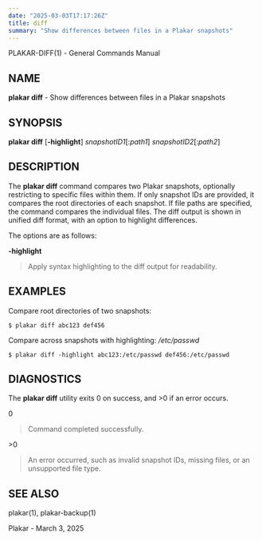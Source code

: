 ```yaml
---
date: "2025-03-03T17:17:26Z"
title: diff
summary: "Show differences between files in a Plakar snapshots"
---
```

PLAKAR-DIFF(1) - General Commands Manual

## NAME

**plakar diff** - Show differences between files in a Plakar snapshots

## SYNOPSIS

**plakar diff**
\[**-highlight**]
*snapshotID1*\[:*path1*]
*snapshotID2*\[:*path2*]

## DESCRIPTION

The
**plakar diff**
command compares two Plakar snapshots, optionally restricting to
specific files within them.
If only snapshot IDs are provided, it compares the root directories of
each snapshot.
If file paths are specified, the command compares the individual
files.
The diff output is shown in unified diff format, with an option to
highlight differences.

The options are as follows:

**-highlight**

> Apply syntax highlighting to the diff output for readability.

## EXAMPLES

Compare root directories of two snapshots:

	$ plakar diff abc123 def456

Compare
across snapshots with highlighting:
*/etc/passwd*

	$ plakar diff -highlight abc123:/etc/passwd def456:/etc/passwd

## DIAGNOSTICS

The **plakar diff** utility exits&#160;0 on success, and&#160;&gt;0 if an error occurs.

0

> Command completed successfully.

&gt;0

> An error occurred, such as invalid snapshot IDs, missing files, or an
> unsupported file type.

## SEE ALSO

plakar(1),
plakar-backup(1)

Plakar - March 3, 2025
